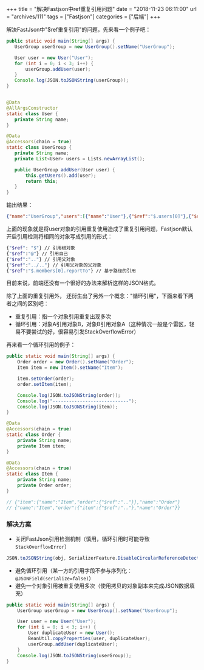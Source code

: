 +++
title = "解决Fastjson中ref重复引用问题"
date = "2018-11-23 06:11:00"
url = "archives/111"
tags = ["Fastjson"]
categories = ["后端"]
+++

解决FastJson中"$ref重复引用"的问题，先来看一个例子吧：

```java
public static void main(String[] args) {
   UserGroup userGroup = new UserGroup().setName("UserGroup");

   User user = new User("User");
   for (int i = 0; i < 3; i++) {
       userGroup.addUser(user);
   }
   Console.log(JSON.toJSONString(userGroup));
}


@Data
@AllArgsConstructor
static class User {
   private String name;
}

@Data
@Accessors(chain = true)
static class UserGroup {
   private String name;
   private List<User> users = Lists.newArrayList();

   public UserGroup addUser(User user) {
       this.getUsers().add(user);
       return this;
   }
}
```

输出结果：

```json
{"name":"UserGroup","users":[{"name":"User"},{"$ref":"$.users[0]"},{"$ref":"$.users[0]"}]}
```

上面的现象就是将user对象的引用重复使用造成了重复引用问题，Fastjson默认开启引用检测将相同的对象写成引用的形式：

```bash
{"$ref": "$"} // 引用根对象
{"$ref":"@"} // 引用自己
{"$ref":".."} // 引用父对象
{"$ref":"../.."} // 引用父对象的父对象
{"$ref":"$.members[0].reportTo"} // 基于路径的引用
```

目前来说，前端还没有一个很好的办法来解析这样的JSON格式。

除了上面的重复引用外， 还衍生出了另外一个概念："循环引用"，下面来看下两者之间的区别吧：

 *  重复引用：指一个对象引用重复出现多次
 *  循环引用：对象A引用对象B，对象B引用对象A（这种情况一般是个雷区，轻易不要尝试的好，很容易引发StackOverflowError）

再来看一个循环引用的例子：

```java
public static void main(String[] args) {
    Order order = new Order().setName("Order");
    Item item = new Item().setName("Item");

    item.setOrder(order);
    order.setItem(item);

    Console.log(JSON.toJSONString(order));
    Console.log("----------------------------");
    Console.log(JSON.toJSONString(item));
}

@Data
@Accessors(chain = true)
static class Order {
    private String name;
    private Item item;
}

@Data
@Accessors(chain = true)
static class Item {
    private String name;
    private Order order;
}

// {"item":{"name":"Item","order":{"$ref":".."}},"name":"Order"}
// {"name":"Item","order":{"item":{"$ref":".."},"name":"Order"}}
```

### 解决方案 ###

 *  关闭FastJson引用检测机制（慎用，循环引用时可能导致`StackOverflowError`）


```java
JSON.toJSONString(obj, SerializerFeature.DisableCircularReferenceDetect)
```

 *  避免循环引用（某一方的引用字段不参与序列化：`@JSONField(serialize=false)`）
 *  避免一个对象引用被重复使用多次（使用拷贝的对象副本来完成JSON数据填充）

    
```java
public static void main(String[] args) {
    UserGroup userGroup = new UserGroup().setName("UserGroup");

    User user = new User("User");
    for (int i = 0; i < 3; i++) {
        User duplicateUser = new User();
        BeanUtil.copyProperties(user, duplicateUser);
        userGroup.addUser(duplicateUser);
    }
    Console.log(JSON.toJSONString(userGroup));
}
```